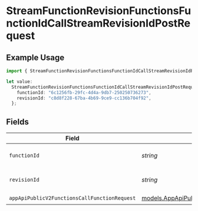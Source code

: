 # StreamFunctionRevisionFunctionsFunctionIdCallStreamRevisionIdPostRequest

## Example Usage

```typescript
import { StreamFunctionRevisionFunctionsFunctionIdCallStreamRevisionIdPostRequest } from "opperai/models/operations";

let value:
  StreamFunctionRevisionFunctionsFunctionIdCallStreamRevisionIdPostRequest = {
    functionId: "6c1256fb-29fc-4d4a-9db7-250250736273",
    revisionId: "c8d8f228-67ba-4b69-9ce9-cc136b704f92",
  };
```

## Fields

| Field                                                                                                           | Type                                                                                                            | Required                                                                                                        | Description                                                                                                     |
| --------------------------------------------------------------------------------------------------------------- | --------------------------------------------------------------------------------------------------------------- | --------------------------------------------------------------------------------------------------------------- | --------------------------------------------------------------------------------------------------------------- |
| `functionId`                                                                                                    | *string*                                                                                                        | :heavy_check_mark:                                                                                              | The id of the function to call                                                                                  |
| `revisionId`                                                                                                    | *string*                                                                                                        | :heavy_check_mark:                                                                                              | The id of the revision to call                                                                                  |
| `appApiPublicV2FunctionsCallFunctionRequest`                                                                    | [models.AppApiPublicV2FunctionsCallFunctionRequest](../../models/appapipublicv2functionscallfunctionrequest.md) | :heavy_check_mark:                                                                                              | N/A                                                                                                             |